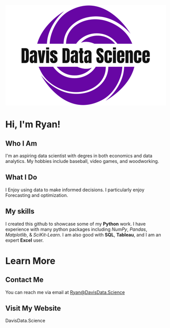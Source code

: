 ![Davis Data Science Logo.](/assets/davis-data-science-high-resolution-logo-color-on-transparent-background_Small.png)
# Hi, I'm Ryan!

## Who I Am
I'm an aspiring data scientist with degres in both economics and data analytics. My hobbies include baseball, video games, and woodworking.

## What I Do
I Enjoy using data to make informed decisions.
I particularly enjoy Forecasting and  optimization.

## My skills
I created this github to showcase some of my **Python** work.
I have experience with many python packages including *NumPy*, *Pandas*, *Matplotlib*, & *SciKit-Learn*.
I am also good with **SQL**, **Tableau**, and I am an expert **Excel** user.

# Learn More

## Contact Me
You can reach me via email at Ryan@DavisData.Science

## Visit My Website
DavisData.Science
